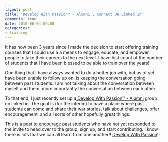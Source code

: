 ```yaml
---
layout: post
title: "Develop With Passion™ - Alumni , Connect On Linked In"
comments: true
date: 2010-06-04 09:00
categories:
- training
---
```


It has now been 3 years since I made the decision to start offering training courses that I could use a a means to engage, educate, and empower people to take their careers to the next level. I have lost count of the number of students that I have been blessed to be able to train over the years!!
 
One thing that I have always wanted to do a better job with, but as of yet have been unable to follow up on, is keeping the conversation going between past students. I am not talking about the conversation between myself and them, more importantly the conversation between each other.

To that end, I just recently set up a[ Develop With Passion™ - Alumni](http://www.linkedin.com/groups?gid=3101770&trk=myg_ugrp_ovr) group on linked in. The goal is (for the interim) to have a place where past students can come and share their war stories, talk about challenges, offer encouragement, and all sorts of other hopefully great things.

This is a post to encourage past students who have not yet responded to the invite to head over to the group, sign up, and start contributing. I know there is lots that we can all learn from one another!!
[Develop With Passion](http://www.developwithpassion.com)!!<br class="final-break">





